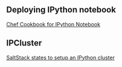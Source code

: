 ## Deploying IPython notebook

[Chef Cookbook for IPython Notebook](https://github.com/rgbkrk/ipynb-cookbook)

## IPCluster

[SaltStack states to setup an IPython cluster](https://github.com/ogrisel/salt-ipcluster)